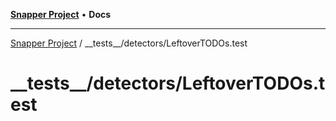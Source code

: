 [**Snapper Project**](../../../README.md) • **Docs**

***

[Snapper Project](../../../README.md) / \_\_tests\_\_/detectors/LeftoverTODOs.test

# \_\_tests\_\_/detectors/LeftoverTODOs.test
